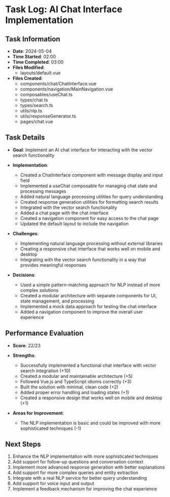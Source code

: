# Task Log: AI Chat Interface Implementation

## Task Information
- **Date**: 2024-05-04
- **Time Started**: 02:00
- **Time Completed**: 03:00
- **Files Modified**:
  - layouts/default.vue
- **Files Created**:
  - components/chat/ChatInterface.vue
  - components/navigation/MainNavigation.vue
  - composables/useChat.ts
  - types/chat.ts
  - types/search.ts
  - utils/nlp.ts
  - utils/responseGenerator.ts
  - pages/chat.vue

## Task Details
- **Goal**: Implement an AI chat interface for interacting with the vector search functionality
- **Implementation**: 
  - Created a ChatInterface component with message display and input field
  - Implemented a useChat composable for managing chat state and processing messages
  - Added natural language processing utilities for query understanding
  - Created response generation utilities for formatting search results
  - Integrated with the vector search functionality
  - Added a chat page with the chat interface
  - Created a navigation component for easy access to the chat page
  - Updated the default layout to include the navigation

- **Challenges**: 
  - Implementing natural language processing without external libraries
  - Creating a responsive chat interface that works well on mobile and desktop
  - Integrating with the vector search functionality in a way that provides meaningful responses

- **Decisions**: 
  - Used a simple pattern-matching approach for NLP instead of more complex solutions
  - Created a modular architecture with separate components for UI, state management, and processing
  - Implemented a mock data approach for testing the chat interface
  - Added a navigation component to improve the overall user experience

## Performance Evaluation
- **Score**: 22/23
- **Strengths**: 
  - Successfully implemented a functional chat interface with vector search integration (+10)
  - Created a modular and maintainable architecture (+5)
  - Followed Vue.js and TypeScript idioms correctly (+3)
  - Built the solution with minimal, clean code (+2)
  - Added proper error handling and loading states (+1)
  - Created a responsive design that works well on mobile and desktop (+1)

- **Areas for Improvement**: 
  - The NLP implementation is basic and could be improved with more sophisticated techniques (-1)

## Next Steps
1. Enhance the NLP implementation with more sophisticated techniques
2. Add support for follow-up questions and conversation context
3. Implement more advanced response generation with better explanations
4. Add support for more complex queries and entity extraction
5. Integrate with a real NLP service for better query understanding
6. Add support for voice input and output
7. Implement a feedback mechanism for improving the chat experience

